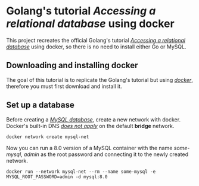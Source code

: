# Golang's tutorial *Accessing a relational database* using docker

This project recreates the official Golang's tutorial [*Accessing a relational database*](https://go.dev/doc/tutorial/database-access) using docker, so there is no need to install either Go or MySQL.

## Downloading and installing docker

The goal of this tutorial is to replicate the Golang's tutorial but using [*docker*](https://www.docker.com/), therefore you must first download and install it.

## Set up a database

Before creating a [*MySQL database*](https://hub.docker.com/_/mysql), create a new network with docker. Docker's built-in DNS [*does not apply*](https://github.com/docker-library/mysql/issues/644) on the default **bridge** network.

```shell
docker network create mysql-net
```

Now you can run a 8.0 version of a MySQL container with the name *some-mysql*, *admin* as the root password and connecting it to the newly created network.

```shell
docker run --network mysql-net --rm --name some-mysql -e MYSQL_ROOT_PASSWORD=admin -d mysql:8.0
```